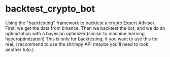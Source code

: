 # backtest_crypto_bot
Using the "backtesting" framework to backtest a crypto Expert Advisor.
First, we get the data from binance.
Then we backtest the bot, and we do an optimization with a bayesian optimizer (similar to machine learning hyperoptimization)
This is only for backtesting, if you want to use this for real, I recommend to use the shrimpy API (maybe you'll need to look another tuto.)
